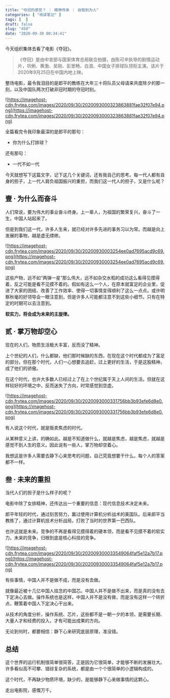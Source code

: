 ```yaml
---
title: "夺冠的感觉？ ｜ 精神传承 ｜ 自我到为人"
categories: [ "阅读笔记" ]
tags: [  ]
draft: false
slug: "458"
date: "2020-09-30 00:34:41"
---
```


今天组织集体去看了电影《夺冠》。

> 《夺冠》是由中宣部与国家体育总局联合拍摄，由陈可辛执导的剧情运动片，巩俐、黄渤、吴刚、彭昱畅、白浪、中国女子排球队领衔主演。该片于2020年9月25日在中国内地上映。

整场电影，最令我泪目的是郎平的教练在大年三十将队员父母请来共度除夕的那一刻，以及中国队两次打破非冠时期的夺冠时刻。

![https://imagehost-cdn.frytea.com/images/2020/09/30/2020093000323863881fae32f07e94.png](https://imagehost-cdn.frytea.com/images/2020/09/30/2020093000323863881fae32f07e94.png)

全篇看完令我印象最深的是郎平的那句：

- 你为什么打排球？

还有那句：

- 一代不如一代

今天就想写下这篇文字，记下这几个关键词，还有我自己的思考。每一代人都有自身的担子，上一代人肩负祖国振兴的重担，而我们这一代人的担子，又是什么呢？

## 壹 · 为什么而奋斗

人们常说，要为伟大的事业奋斗终身。上一辈人，为祖国的繁荣复兴，奋斗了一生，中国人站起来了。

但是到我们这一代，许多人生来，就已经对许多先进的事务习以为常。而越是向上发展的事物，越是虚无缥缈。

![https://imagehost-cdn.frytea.com/images/2020/09/30/20200930003254ee0ad7695acd9c69.png](https://imagehost-cdn.frytea.com/images/2020/09/30/20200930003254ee0ad7695acd9c69.png)

这些产物，远不如“两弹一星”那么伟大，远不如杂交水稻的成功这么看得见摸得着，反之可能是看不见摸不着的。假如有这么一个人，在原本就富足的企业里，促进了大家的团结、改善了工作效率、使得一切事情变得顺利了这么一点点。或许明察秋毫的好领导会一眼注意到，但是许多人可能都注意不到这些小细节。只有在特定的时期可以去注意到。

**软实力，将会成为未来的主旋律。**

## 贰 · 掌万物却空心

现在的人们，物质生活极大丰富，反而没了精神。

上个世纪的人们，什么都缺，他们那时候缺的东西，在现在这个时代都成为了富足的部分。但在那个时代，人们一心想要去追赶，过上更好的生活，于是这股精神，成了他们的骄傲。

在这个时代，也许大多数人已经过上了在上个世纪属于天上人间的生活。但就在这样较好的环境之中，反而迷失了方向，时常感觉到空虚。

![https://imagehost-cdn.frytea.com/images/2020/09/30/2020093000331756bb3b93efe6d8e0.png](https://imagehost-cdn.frytea.com/images/2020/09/30/2020093000331756bb3b93efe6d8e0.png)

有人说这个时代，就是贩卖焦虑的时代。

从某种意义上讲，的确如此。越是不知道做什么，就越是焦虑，越是焦虑，就越是感觉不到人生的意义。因此说有一些人，掌万物却空着心。

我想这是许多人需要去静下心来思考的问题，自己究竟想要干什么。每个人的答案都不一样。

## 叁 · 未来的重担

当代人们的担子是什么样子的呢？

电影中除了女排精神，还传达出一个重要的信息：现代信息技术决定未来。

郎平年轻的时代，通过刻苦努力，赢过使用计算机分析战术的美国队。后来郎平当教练了，通过计算机技术分析战局，打败了当时的世界第一巴西队。

也许这就是未来。竞争的不再是看得见摸得着的硬本领，而是看不见摸不着的软实力。未来的竞争，归根到底是核心科技的竞争。

![https://imagehost-cdn.frytea.com/images/2020/09/30/202009300033549064faf5e12a7b17.png](https://imagehost-cdn.frytea.com/images/2020/09/30/202009300033549064faf5e12a7b17.png)

有些事情，中国人并不是做不成，而是没有去做。

就像最近被十几亿中国人挂念的中国芯。中国人并不是做不出来，而是真的没有去下定决心去做。操作系统也是这样，中国人并不是没有做，而是没有这样一个转折点，鞭策着中国人下定决心干出来。

从技术的角度分析，操作系统、芯片，这些都不是一朝一夕的本领，是需要长期、大量人才和经费的投入，才有可能出成果的方向。

无论到何时，都要相信：静下心来研究底层原理，准没错。

## 总结

这个世界的运行机制很简单很简答，正是因为它很简单，才能够不断的发展壮大。许多看似高不可攀、错综复杂的系统，都是由一个个很简单的小逻辑构成的。

这个时代，不再缺少物质环境，缺少的，是能够静下心来做事情的这颗心。

走出电影院，感慨万千。